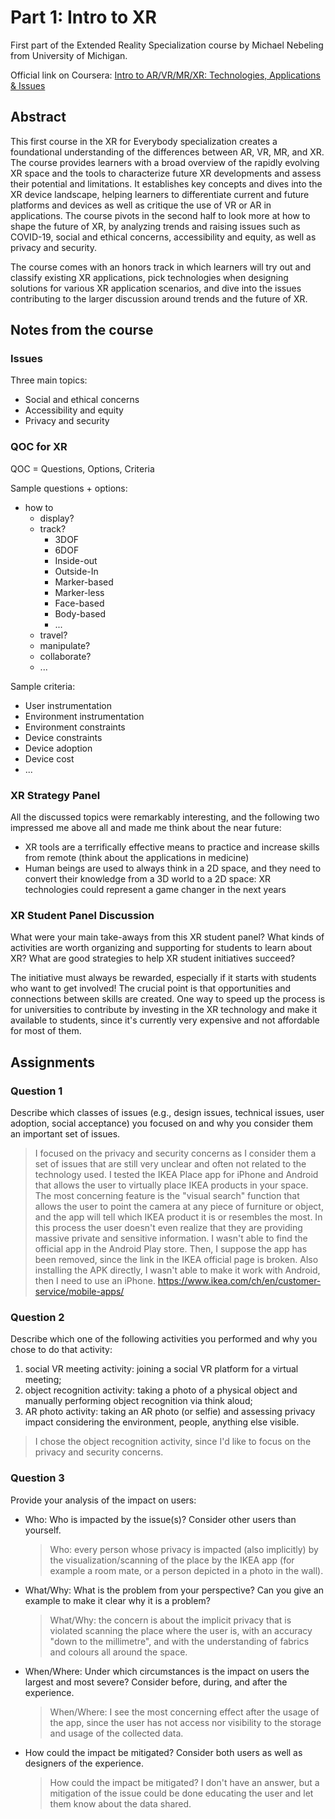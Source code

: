 # Part 1: Intro to XR #

First part of the Extended Reality Specialization course by Michael Nebeling from University of Michigan.

Official link on
Coursera: [Intro to AR/VR/MR/XR: Technologies, Applications & Issues](https://www.coursera.org/learn/intro-augmented-virtual-mixed-extended-reality-technologies-applications-issues "Official link on Coursera")

## Abstract ##

This first course in the XR for Everybody specialization creates a foundational understanding of the differences between
AR, VR, MR, and XR. The course provides learners with a broad overview of the rapidly evolving XR space and the tools to
characterize future XR developments and assess their potential and limitations. It establishes key concepts and dives
into the XR device landscape, helping learners to differentiate current and future platforms and devices as well as
critique the use of VR or AR in applications. The course pivots in the second half to look more at how to shape the
future of XR, by analyzing trends and raising issues such as COVID-19, social and ethical concerns, accessibility and
equity, as well as privacy and security.

The course comes with an honors track in which learners will try out and classify existing XR applications, pick
technologies when designing solutions for various XR application scenarios, and dive into the issues contributing to the
larger discussion around trends and the future of XR.

## Notes from the course ##

### Issues ###

Three main topics:
* Social and ethical concerns
* Accessibility and equity
* Privacy and security

### QOC for XR ###

QOC = Questions, Options, Criteria

Sample questions + options:

* how to
    * display?
    * track?
        * 3DOF
        * 6DOF
        * Inside-out
        * Outside-In
        * Marker-based
        * Marker-less
        * Face-based
        * Body-based
        * ...
    * travel?
    * manipulate?
    * collaborate?
    * ...

Sample criteria:

* User instrumentation
* Environment instrumentation
* Environment constraints
* Device constraints
* Device adoption
* Device cost
* ...

### XR Strategy Panel ###

All the discussed topics were remarkably interesting, and the following two impressed me above all and made me think
about the near future:

* XR tools are a terrifically effective means to practice and increase skills from remote (think about the applications
  in medicine)
* Human beings are used to always think in a 2D space, and they need to convert their knowledge from a 3D world to a 2D
  space: XR technologies could represent a game changer in the next years

### XR Student Panel Discussion ###

What were your main take-aways from this XR student panel? What kinds of activities are worth organizing and supporting
for students to learn about XR? What are good strategies to help XR student initiatives succeed?

The initiative must always be rewarded, especially if it starts with students who want to get involved!
The crucial point is that opportunities and connections between skills are created. One way to speed up the process is
for universities to contribute by investing in the XR technology and make it available to students, since it's currently
very expensive and not affordable for most of them.

## Assignments ##

### Question 1 ###

Describe which classes of issues (e.g., design issues, technical issues, user adoption, social acceptance) you focused
on and why you consider them an important set of issues.
> I focused on the privacy and security concerns as I consider them a set of issues that are still very unclear and often not related to the technology used.
> I tested the IKEA Place app for iPhone and Android that allows the user to virtually place IKEA products in your space.
> The most concerning feature is the "visual search" function that allows the user to point the camera at any piece of furniture or object, and the app will tell which IKEA product it is or resembles the most.
> In this process the user doesn't even realize that they are providing massive private and sensitive information.
> I wasn't able to find the official app in the Android Play store.
> Then, I suppose the app has been removed, since the link in the IKEA official page is broken.
> Also installing the APK directly, I wasn't able to make it work with Android, then I need to use an iPhone.
https://www.ikea.com/ch/en/customer-service/mobile-apps/

### Question 2 ###

Describe which one of the following activities you performed and why you chose to do that activity:

1. social VR meeting activity: joining a social VR platform for a virtual meeting;
2. object recognition activity: taking a photo of a physical object and manually performing object recognition via think
   aloud;
3. AR photo activity: taking an AR photo (or selfie) and assessing privacy impact considering the environment, people,
   anything else visible.

> I chose the object recognition activity, since I'd like to focus on the privacy and security concerns.

### Question 3 ###

Provide your analysis of the impact on users:

- Who: Who is impacted by the issue(s)? Consider other users than yourself.
  > Who: every person whose privacy is impacted (also implicitly) by the visualization/scanning of the place by the IKEA app (for example a room mate, or a person depicted in a photo in the wall).
- What/Why: What is the problem from your perspective? Can you give an example to make it clear why it is a problem?
  > What/Why: the concern is about the implicit privacy that is violated scanning the place where the user is, with an accuracy "down to the millimetre", and with the understanding of fabrics and colours all around the space.
- When/Where: Under which circumstances is the impact on users the largest and most severe? Consider before, during, and
  after the experience.
  > When/Where: I see the most concerning effect after the usage of the app, since the user has not access nor visibility to the storage and usage of the collected data.
- How could the impact be mitigated? Consider both users as well as designers of the experience.
  > How could the impact be mitigated? I don't have an answer, but a mitigation of the issue could be done educating the user and let them know about the data shared.
